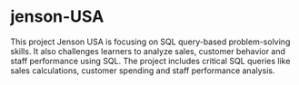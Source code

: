# jenson-USA
This project Jenson USA is focusing on SQL query-based problem-solving skills. It also challenges learners to analyze sales, customer behavior and staff performance using SQL. The project includes critical SQL queries like sales calculations, customer spending and staff performance analysis.
